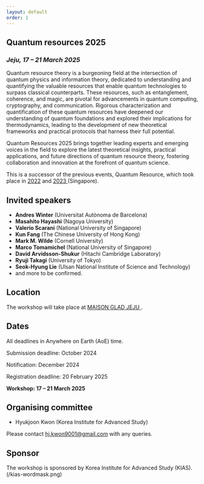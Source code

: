 ```yaml
---
layout: default
order: 1
---
```


## Quantum resources 2025
<h3 class="lessspace"><em>Jeju, 17 &ndash; 21 March 2025</em></h3>

Quantum resource theory is a burgeoning field at the intersection of quantum physics and information theory, dedicated to understanding and quantifying the valuable resources that enable quantum technologies to surpass classical counterparts. These resources, such as entanglement, coherence, and magic, are pivotal for advancements in quantum computing, cryptography, and communication. Rigorous characterization and quantification of these quantum resources have deepened our understanding of quantum foundations and explored their implications for thermodynamics, leading to the development of new theoretical frameworks and practical protocols that harness their full potential.

Quantum Resources 2025 brings together leading experts and emerging voices in the field to explore the latest theoretical insights, practical applications, and future directions of quantum resource theory, fostering collaboration and innovation at the forefront of quantum science.

This is a successor of the previous events, Quantum Resource, which took place in <a href = "https://2022.quantumresources.science">2022</a> and <a href = "https://2023.quantumresources.science"> 2023 </a> (Singapore).

## Invited speakers

* **Andres Winter** (Universitat Autònoma de Barcelona)
* **Masahito Hayashi** (Nagoya University)
* **Valerio Scarani** (National University of Singapore)
* **Kun Fang** (The Chinese University of Hong Kong)
* **Mark M. Wilde** (Cornell University)
* **Marco Tomamichel** (National University of Singapore)
* **David Arvidsson-Shukur** (Hitachi Cambridge Laboratory)
* **Ryuji Takagi** (University of Tokyo)
* **Seok-Hyung Lie** (Ulsan National Institute of Science and Technology)
* and more to be confirmed.

## Location

The workshop will take place at <a href="https://www.glad-hotels.com/maisongladjeju/index.do?locale=en">MAISON GLAD JEJU </a>.

## Dates

All deadlines in Anywhere on Earth (AoE) time.

Submission deadline: October 2024

Notification: December 2024

Registration deadline: 20 February 2025

**Workshop: 17 &ndash; 21 March 2025**


## Organising committee
* Hyukjoon Kwon (Korea Institute for Advanced Study)

Please contact <a href="mailto:hj.kwon9001@gmail.com">hj.kwon9001@gmail.com</a> with any queries.

## Sponsor
The workshop is sponsored by Korea Institute for Advanced Study (KIAS).
(/kias-wordmask.png)
